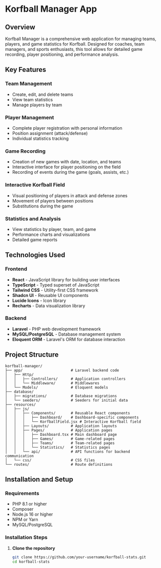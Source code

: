 # Korfball Manager App

## Overview

Korfball Manager is a comprehensive web application for managing teams, players, and game statistics for Korfball. Designed for coaches, team managers, and sports enthusiasts, this tool allows for detailed game recording, player positioning, and performance analysis.

## Key Features

### Team Management
- Create, edit, and delete teams
- View team statistics
- Manage players by team

### Player Management
- Complete player registration with personal information
- Position assignment (attack/defense)
- Individual statistics tracking

### Game Recording
- Creation of new games with date, location, and teams
- Interactive interface for player positioning on the field
- Recording of events during the game (goals, assists, etc.)

### Interactive Korfball Field
- Visual positioning of players in attack and defense zones
- Movement of players between positions
- Substitutions during the game

### Statistics and Analysis
- View statistics by player, team, and game
- Performance charts and visualizations
- Detailed game reports

## Technologies Used

### Frontend
- **React** - JavaScript library for building user interfaces
- **TypeScript** - Typed superset of JavaScript
- **Tailwind CSS** - Utility-first CSS framework
- **Shadcn UI** - Reusable UI components
- **Lucide Icons** - Icon library
- **Recharts** - Data visualization library

### Backend
- **Laravel** - PHP web development framework
- **MySQL/PostgreSQL** - Database management system
- **Eloquent ORM** - Laravel's ORM for database interaction

## Project Structure

```
korfball-manager/
├── app/                      # Laravel backend code
│   ├── Http/
│   │   ├── Controllers/      # Application controllers
│   │   └── Middleware/       # Middlewares
│   └── Models/               # Eloquent models
├── database/
│   ├── migrations/           # Database migrations
│   └── seeders/              # Seeders for initial data
├── resources/
│   ├── js/
│   │   ├── Components/       # Reusable React components
│   │   │   ├── Dashboard/    # Dashboard-specific components
│   │   │   └── KorfballField.jsx # Interactive Korfball field
│   │   ├── Layouts/          # Application layouts
│   │   ├── Pages/            # Application pages
│   │   │   ├── Dashboard.tsx # Main dashboard page
│   │   │   ├── Games/        # Game-related pages
│   │   │   ├── Teams/        # Team-related pages
│   │   │   └── Statistics/   # Statistics pages
│   │   └── api/              # API functions for backend communication
│   └── css/                  # CSS files
└── routes/                   # Route definitions
```

## Installation and Setup

### Requirements
- PHP 8.1 or higher
- Composer
- Node.js 16 or higher
- NPM or Yarn
- MySQL/PostgreSQL

### Installation Steps

1. **Clone the repository**
   ```bash
   git clone https://github.com/your-username/korfball-stats.git
   cd korfball-stats